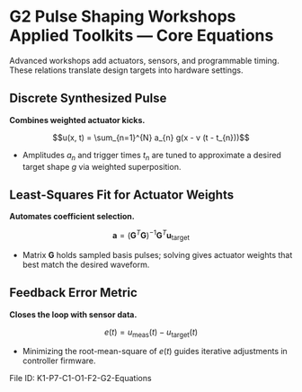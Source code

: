 # G2 Pulse Shaping Workshops Applied Toolkits — Core Equations

Advanced workshops add actuators, sensors, and programmable timing. These relations translate design targets into hardware settings.

## Discrete Synthesized Pulse
**Combines weighted actuator kicks.**

$$u(x, t) = \sum_{n=1}^{N} a_{n} g(x - v (t - t_{n}))$$

- Amplitudes $a_{n}$ and trigger times $t_{n}$ are tuned to approximate a desired target shape $g$ via weighted superposition.

## Least-Squares Fit for Actuator Weights
**Automates coefficient selection.**

$$\mathbf{a} = (\mathbf{G}^{T} \mathbf{G})^{-1} \mathbf{G}^{T} \mathbf{u}_{\text{target}}$$

- Matrix $\mathbf{G}$ holds sampled basis pulses; solving gives actuator weights that best match the desired waveform.

## Feedback Error Metric
**Closes the loop with sensor data.**

$$e(t) = u_{\text{meas}}(t) - u_{\text{target}}(t)$$

- Minimizing the root-mean-square of $e(t)$ guides iterative adjustments in controller firmware.

File ID: K1-P7-C1-O1-F2-G2-Equations
